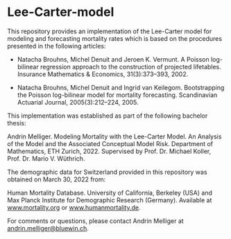 # Lee-Carter-model
This repository provides an implementation of the Lee-Carter model for modeling and forecasting mortality rates which is based on the procedures presented in the following articles:

- Natacha Brouhns, Michel Denuit and Jeroen K. Vermunt. A Poisson log-bilinear regression approach to the construction of projected lifetables.       Insurance Mathematics & Economics, 31(3):373–393, 2002.

- Natacha Brouhns, Michel Denuit and Ingrid van Keilegom. Bootstrapping the Poisson log-bilinear model for mortality forecasting. Scandinavian Actuarial Journal, 2005(3):212–224, 2005.

This implementation was established as part of the following bachelor thesis:

Andrin Melliger. Modeling Mortality with the Lee-Carter Model. An Analysis of the Model and the Associated Conceptual Model Risk. Department of Mathematics, ETH Zurich, 2022. Supervised by Prof. Dr. Michael Koller, Prof. Dr. Mario V. Wüthrich.

The demographic data for Switzerland provided in this repository was obtained on March 30, 2022 from:

Human Mortality Database. University of California, Berkeley (USA) and Max Planck Institute for Demographic Research (Germany). Available at www.mortality.org or www.humanmortality.de.

For comments or questions, please contact Andrin Melliger at andrin.melliger@bluewin.ch.

